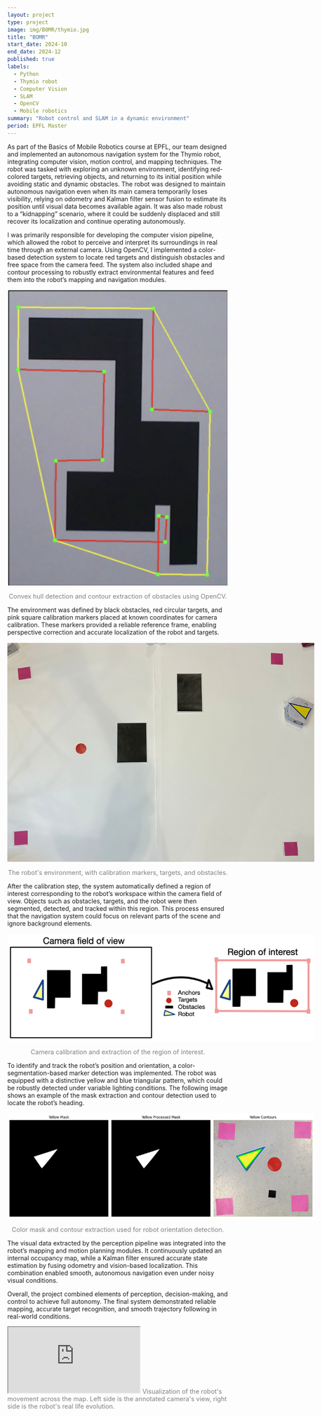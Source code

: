 ```yaml
---
layout: project
type: project
image: img/BOMR/thymio.jpg
title: "BOMR"
start_date: 2024-10
end_date: 2024-12
published: true
labels:
  - Python
  - Thymio robot
  - Computer Vision
  - SLAM
  - OpenCV
  - Mobile robotics
summary: "Robot control and SLAM in a dynamic environment"
period: EPFL Master
---
```


<div class="container py-3">

<p>
As part of the Basics of Mobile Robotics course at EPFL, our team designed and implemented an autonomous navigation system for the Thymio robot, integrating computer vision, motion control, and mapping techniques. 
The robot was tasked with exploring an unknown environment, identifying red-colored targets, retrieving objects, and returning to its initial position while avoiding static and dynamic obstacles. The robot was designed to maintain autonomous navigation even when its main camera temporarily loses visibility, relying on odometry and Kalman filter sensor fusion to estimate its position until visual data becomes available again. It was also made robust to a “kidnapping” scenario, where it could be suddenly displaced and still recover its localization and continue operating autonomously.
</p>

<p>
I was primarily responsible for developing the computer vision pipeline, which allowed the robot to perceive and interpret its surroundings in real time through an external camera.
Using OpenCV, I implemented a color-based detection system to locate red targets and distinguish obstacles and free space from the camera feed. 
The system also included shape and contour processing to robustly extract environmental features and feed them into the robot’s mapping and navigation modules.
</p>

<p align="center">
  <img src="../img/BOMR/convex_hull.png" alt="Convex hull detection and contour extraction of obstacles using OpenCV." style="max-width: 500px; margin: 1rem auto; display:block;">
  <span style="font-size: 0.9rem; color: gray;">Convex hull detection and contour extraction of obstacles using OpenCV.</span>
</p>

<p>
The environment was defined by black obstacles, red circular targets, and pink square calibration markers placed at known coordinates for camera calibration. 
These markers provided a reliable reference frame, enabling perspective correction and accurate localization of the robot and targets.
</p>

<p align="center">
  <img src="../img/BOMR/map_exemple.jpeg" alt="Experimental setup with calibration markers, targets, and obstacles." style="max-width: 700px; margin: 1rem auto; display:block;">
  <span style="font-size: 0.9rem; color: gray;">The robot's environment, with calibration markers, targets, and obstacles.</span>
</p>

<p>
After the calibration step, the system automatically defined a region of interest corresponding to the robot’s workspace within the camera field of view. 
Objects such as obstacles, targets, and the robot were then segmented, detected, and tracked within this region. 
This process ensured that the navigation system could focus on relevant parts of the scene and ignore background elements.
</p>

<p align="center">
  <img src="../img/BOMR/cropped_process.png" alt="Illustration of the camera calibration and region of interest extraction." style="max-width: 700px; margin: 1rem auto; display:block;">
  <span style="font-size: 0.9rem; color: gray;">Camera calibration and extraction of the region of interest.</span>
</p>

<p>
To identify and track the robot’s position and orientation, a color-segmentation-based marker detection was implemented. 
The robot was equipped with a distinctive yellow and blue triangular pattern, which could be robustly detected under variable lighting conditions. 
The following image shows an example of the mask extraction and contour detection used to locate the robot’s heading.
</p>

<p align="center">
  <img src="../img/BOMR/calibration_yellow.png" alt="Color mask and contour extraction used for robot orientation detection." style="max-width: 700px; margin: 1rem auto; display:block;">
  <span style="font-size: 0.9rem; color: gray;">Color mask and contour extraction used for robot orientation detection.</span>
</p>

<p>
The visual data extracted by the perception pipeline was integrated into the robot’s mapping and motion planning modules. 
It continuously updated an internal occupancy map, while a Kalman filter ensured accurate state estimation by fusing odometry and vision-based localization. 
This combination enabled smooth, autonomous navigation even under noisy visual conditions.
</p>

<p>
Overall, the project combined elements of perception, decision-making, and control to achieve full autonomy. 
The final system demonstrated reliable mapping, accurate target recognition, and smooth trajectory following in real-world conditions.
</p>

<div class="ratio ratio-4x3 my-4" style="max-width: 800px; margin: 0 auto;">
  <iframe 
    src="https://drive.google.com/file/d/1wTRObgNCnMcC-vWDzunhK5DmzSavFFN7/preview"
    title="Final project demonstration"
    allowfullscreen>
  </iframe>
  <span style="font-size: 0.9rem; color: gray;">Visualization of the robot's movement across the map. Left side is the annotated camera's view, right side is the robot's real life evolution.</span>
</div>

</div>